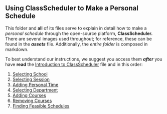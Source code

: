## Using ClassScheduler to Make a Personal Schedule

This folder and **all** of its files serve to explain in detail how to make a _personal schedule_ through the open-source platform, **ClassScheduler.** There are several images used throughout; for reference, these can be found in the **_assets_** file. Additionally, the _entire folder_ is composed in markdown. 

To best understand our instructions, we suggest you access them **_after_** you have **read** the [Introduction to ClassScheduler](1-Introduction%20to%20ClassScheduler) file and in this order:
1. [Selecting School](1-Selecting%20School.md)
2. [Selecting Session](2-Selecting%20Session.md)
3. [Adding Personal Time](https://github.com/umwrit350sp17/team6/blob/master/teamdocs/DRAFT%201/2-Using%20ClassScheduler%20to%20Make%20a%20Personal%20Schedule/3-Adding%20Personal%20Time.md)
4. [Selecting Department](https://github.com/umwrit350sp17/team6/blob/master/teamdocs/DRAFT%201/2-Using%20ClassScheduler%20to%20Make%20a%20Personal%20Schedule/4-Selecting%20Department.md)
5. [Adding Courses](https://github.com/umwrit350sp17/team6/blob/master/teamdocs/DRAFT%201/2-Using%20ClassScheduler%20to%20Make%20a%20Personal%20Schedule/5-Adding%20Courses.md)
6. [Removing Courses](https://github.com/umwrit350sp17/team6/blob/master/teamdocs/DRAFT%201/2-Using%20ClassScheduler%20to%20Make%20a%20Personal%20Schedule/6-Removing%20Courses.md)
7. [Finding Feasible Schedules](https://github.com/umwrit350sp17/team6/blob/master/teamdocs/DRAFT%201/2-Using%20ClassScheduler%20to%20Make%20a%20Personal%20Schedule/7-Finding%20Feasible%20Schedules.md)
